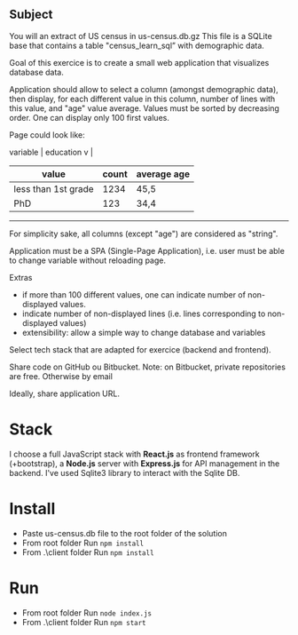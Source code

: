 ## Subject
You will an extract of US census in us-census.db.gz
This file is a SQLite base that contains a table "census_learn_sql” with demographic data.


Goal of this exercice is to create a small web application that visualizes database data.


Application should allow to select a column (amongst demographic data), then display, for each different value in this column, number of lines with this value, and "age" value average.
Values must be sorted by decreasing order. One can display only 100 first values.


Page could look like:

   variable | education v |

   | value               | count | average age |
   |---------------------|-------|-------------|
   | less than 1st grade | 1234  | 45,5        |
   |  PhD                | 123   | 34,4        |
   ---------------------------------------------

For simplicity sake, all columns (except "age") are considered as "string".

Application must be a SPA (Single-Page Application), i.e. user must be able to change variable without reloading page.

Extras
* if more than 100 different values, one can indicate number of non-displayed values.
* indicate number of non-displayed lines (i.e. lines corresponding to non-displayed values)
* extensibility: allow a simple way to change database and variables


Select tech stack that are adapted for exercice (backend and frontend).


Share code on GitHub ou Bitbucket.
Note: on Bitbucket, private repositories are free.
Otherwise by email


Ideally, share application URL.

# Stack 
I choose a full JavaScript stack with **React.js** as frontend framework (+bootstrap), a **Node.js** server with **Express.js** for API management in the backend. I've used Sqlite3 library to interact with the Sqlite DB.

# Install
- Paste us-census.db file to the root folder of the solution
- From root folder Run `npm install`
- From .\client folder Run `npm install` 

# Run
- From root folder Run `node index.js`
- From .\client folder Run `npm start`
